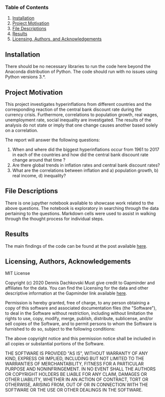 ### Table of Contents

1. [Installation](#installation)
2. [Project Motivation](#motivation)
3. [File Descriptions](#files)
4. [Results](#results)
5. [Licensing, Authors, and Acknowledgements](#licensing)

## Installation <a name="installation"></a>

There should be no necessary libraries to run the code here beyond the Anaconda distribution of Python.  The code should run with no issues using Python versions 3.*.

## Project Motivation<a name="motivation"></a>

This project investigates hyperinflations from different countries and the corresponding reaction of the central bank discount rate during the currency crisis. Furthermore, correlations to population growth, real wages, unemployment rate, social inequality are investigated. The results of the analysis do not state or imply that one change causes another based solely on a correlation.

The report will answer the following questions:
1. When and where did the biggest hyperinflations occur from 1961 to 2017 in each of the countries and how did the central bank discount rate change around that time ?
2. Are there global trends in inflation rates and central bank discount rates?
3. What are the correlations between inflation and 
    a) population growth, 
    b) real income, 
    d) inequality?

## File Descriptions <a name="files"></a>

There is one jupyther notebook available to showcase work related to the above questions.  The notebook is exploratory in searching through the data pertaining to the questions.  Markdown cells were used to assist in walking through the thought process for individual steps.  

## Results<a name="results"></a>

The main findings of the code can be found at the post available [here](https://medium.com/@dennis_dachkovski/does-printing-money-cause-poverty-552b14fbbe7).

## Licensing, Authors, Acknowledgements<a name="licensing"></a>

MIT License

Copyright (c) 2020 Dennis Dachkovski
Must give credit to Gapminder and affiliates for the data. 
You can find the Licensing for the data and other descriptive information at the Gapminder link available [here](https://www.gapminder.org/). 

Permission is hereby granted, free of charge, to any person obtaining a copy
of this software and associated documentation files (the "Software"), to deal
in the Software without restriction, including without limitation the rights
to use, copy, modify, merge, publish, distribute, sublicense, and/or sell
copies of the Software, and to permit persons to whom the Software is
furnished to do so, subject to the following conditions:

The above copyright notice and this permission notice shall be included in all
copies or substantial portions of the Software.

THE SOFTWARE IS PROVIDED "AS IS", WITHOUT WARRANTY OF ANY KIND, EXPRESS OR
IMPLIED, INCLUDING BUT NOT LIMITED TO THE WARRANTIES OF MERCHANTABILITY,
FITNESS FOR A PARTICULAR PURPOSE AND NONINFRINGEMENT. IN NO EVENT SHALL THE
AUTHORS OR COPYRIGHT HOLDERS BE LIABLE FOR ANY CLAIM, DAMAGES OR OTHER
LIABILITY, WHETHER IN AN ACTION OF CONTRACT, TORT OR OTHERWISE, ARISING FROM,
OUT OF OR IN CONNECTION WITH THE SOFTWARE OR THE USE OR OTHER DEALINGS IN THE
SOFTWARE.